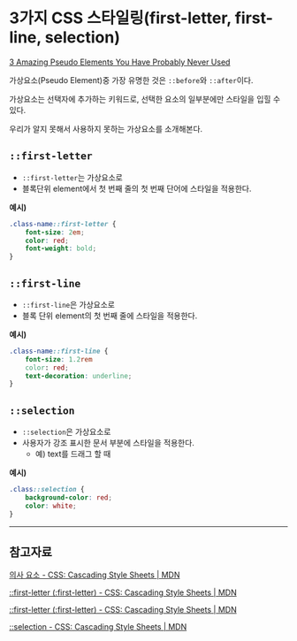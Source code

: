 # 3가지 CSS 스타일링(first-letter, first-line, selection)

[3 Amazing Pseudo Elements You Have Probably Never Used](https://www.youtube.com/watch?v=GnFx0CypZXU&list=PLkfxusmKmLsNDGmER2tmrslpPOTfKhE7j&index=120)

가상요소(Pseudo Element)중 가장  유명한 것은 `::before`와 `::after`이다.

가상요소는 선택자에 추가하는 키워드로, 선택한 요소의 일부분에만 스타일을 입힐 수 있다.

우리가 알지 못해서 사용하지 못하는 가상요소를 소개해본다.

## `::first-letter`

- `::first-letter`는 가상요소로
- 블록단위 element에서 첫 번째 줄의 첫 번째 단어에 스타일을 적용한다.

**예시)**

```css
.class-name::first-letter {
	font-size: 2em;
	color: red;
	font-weight: bold;
}
```

## `::first-line`

- `::first-line`은 가상요소로
- 블록 단위 element의 첫 번째 줄에 스타일을 적용한다.

**예시)**

```css
.class-name::first-line {
	font-size: 1.2rem
	color: red;
	text-decoration: underline;
}
```

## `::selection`

- `::selection`은 가상요소로
- 사용자가 강조 표시한 문서 부분에 스타일을 적용한다.
    - 예) text를 드래그 할 때
    

**예시)**

```css
.class::selection {
	background-color: red;
	color: white;
}
```

---

## 참고자료

[의사 요소 - CSS: Cascading Style Sheets | MDN](https://developer.mozilla.org/ko/docs/Web/CSS/Pseudo-elements)

[::first-letter (:first-letter) - CSS: Cascading Style Sheets | MDN](https://developer.mozilla.org/en-US/docs/Web/CSS/::first-letter)

[::first-letter (:first-letter) - CSS: Cascading Style Sheets | MDN](https://developer.mozilla.org/en-US/docs/Web/CSS/::first-letter)

[::selection - CSS: Cascading Style Sheets | MDN](https://developer.mozilla.org/en-US/docs/Web/CSS/::selection)